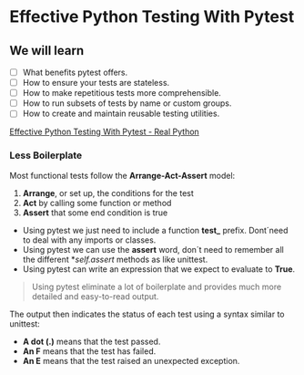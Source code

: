 # Effective Python Testing With Pytest

## We will learn

- [ ] What benefits pytest offers.
- [ ] How to ensure your tests are stateless.
- [ ] How to make repetitious tests more comprehensible.
- [ ] How to run subsets of tests by name or custom groups.
- [ ] How to create and maintain reusable testing utilities.

[Effective Python Testing With Pytest - Real Python](https://realpython.com/pytest-python-testing/#how-to-install-pytest)

### Less Boilerplate

Most functional tests follow the **Arrange-Act-Assert** model:

1. **Arrange**, or set up, the conditions for the test
2. **Act** by calling some function or method
3. **Assert** that some end condition is true

- Using pytest we just need to include a function **test_** prefix. Dont´need to deal with any imports or classes.
- Using pytest we can use the **assert** word, don´t need to remember all the different **self.assert* methods as like unittest.
- Using pytest can write an expression that we expect to evaluate to **True**.

> Using pytest eliminate a lot of boilerplate and provides much more detailed and easy-to-read output.

The output then indicates the status of each test using a syntax similar to unittest:

- **A dot (.)** means that the test passed.
- **An F** means that the test has failed.
- **An E** means that the test raised an unexpected exception.
